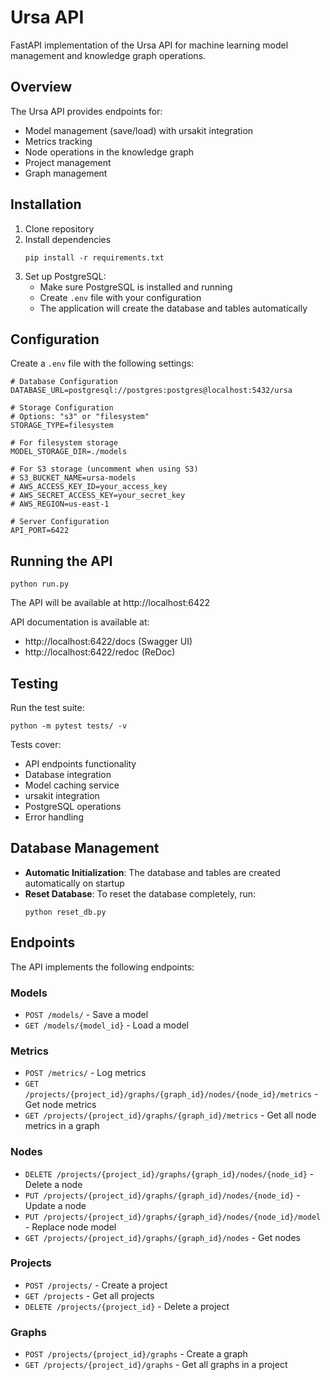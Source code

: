 # Ursa API

FastAPI implementation of the Ursa API for machine learning model management and knowledge graph operations.

## Overview

The Ursa API provides endpoints for:
- Model management (save/load) with ursakit integration
- Metrics tracking
- Node operations in the knowledge graph
- Project management
- Graph management

## Installation

1. Clone repository
2. Install dependencies
   ```
   pip install -r requirements.txt
   ```
3. Set up PostgreSQL:
   - Make sure PostgreSQL is installed and running
   - Create `.env` file with your configuration
   - The application will create the database and tables automatically

## Configuration

Create a `.env` file with the following settings:

```
# Database Configuration
DATABASE_URL=postgresql://postgres:postgres@localhost:5432/ursa

# Storage Configuration
# Options: "s3" or "filesystem"
STORAGE_TYPE=filesystem

# For filesystem storage
MODEL_STORAGE_DIR=./models

# For S3 storage (uncomment when using S3)
# S3_BUCKET_NAME=ursa-models
# AWS_ACCESS_KEY_ID=your_access_key
# AWS_SECRET_ACCESS_KEY=your_secret_key
# AWS_REGION=us-east-1

# Server Configuration
API_PORT=6422
```

## Running the API

```
python run.py
```

The API will be available at http://localhost:6422

API documentation is available at:
- http://localhost:6422/docs (Swagger UI)
- http://localhost:6422/redoc (ReDoc)

## Testing

Run the test suite:

```
python -m pytest tests/ -v
```

Tests cover:
- API endpoints functionality
- Database integration
- Model caching service
- ursakit integration
- PostgreSQL operations
- Error handling

## Database Management

- **Automatic Initialization**: The database and tables are created automatically on startup
- **Reset Database**: To reset the database completely, run:
  ```
  python reset_db.py
  ```

## Endpoints

The API implements the following endpoints:

### Models
- `POST /models/` - Save a model
- `GET /models/{model_id}` - Load a model

### Metrics
- `POST /metrics/` - Log metrics
- `GET /projects/{project_id}/graphs/{graph_id}/nodes/{node_id}/metrics` - Get node metrics
- `GET /projects/{project_id}/graphs/{graph_id}/metrics` - Get all node metrics in a graph

### Nodes
- `DELETE /projects/{project_id}/graphs/{graph_id}/nodes/{node_id}` - Delete a node
- `PUT /projects/{project_id}/graphs/{graph_id}/nodes/{node_id}` - Update a node
- `PUT /projects/{project_id}/graphs/{graph_id}/nodes/{node_id}/model` - Replace node model
- `GET /projects/{project_id}/graphs/{graph_id}/nodes` - Get nodes

### Projects
- `POST /projects/` - Create a project
- `GET /projects` - Get all projects
- `DELETE /projects/{project_id}` - Delete a project

### Graphs
- `POST /projects/{project_id}/graphs` - Create a graph
- `GET /projects/{project_id}/graphs` - Get all graphs in a project